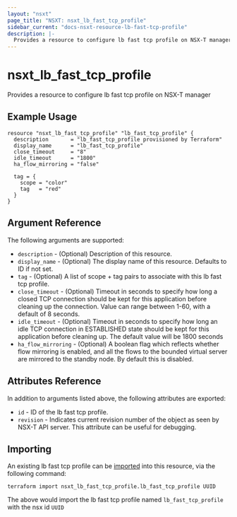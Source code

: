 ```yaml
---
layout: "nsxt"
page_title: "NSXT: nsxt_lb_fast_tcp_profile"
sidebar_current: "docs-nsxt-resource-lb-fast-tcp-profile"
description: |-
  Provides a resource to configure lb fast tcp profile on NSX-T manager
---
```


# nsxt_lb_fast_tcp_profile

Provides a resource to configure lb fast tcp profile on NSX-T manager

## Example Usage

```hcl
resource "nsxt_lb_fast_tcp_profile" "lb_fast_tcp_profile" {
  description       = "lb_fast_tcp_profile provisioned by Terraform"
  display_name      = "lb_fast_tcp_profile"
  close_timeout     = "8"
  idle_timeout      = "1800"
  ha_flow_mirroring = "false"

  tag = {
    scope = "color"
    tag   = "red"
  }
}
```

## Argument Reference

The following arguments are supported:

* `description` - (Optional) Description of this resource.
* `display_name` - (Optional) The display name of this resource. Defaults to ID if not set.
* `tag` - (Optional) A list of scope + tag pairs to associate with this lb fast tcp profile.
* `close_timeout` - (Optional) Timeout in seconds to specify how long a closed TCP connection should be kept for this application before cleaning up the connection. Value can range between 1-60, with a default of 8 seconds.
* `idle_timeout` - (Optional) Timeout in seconds to specify how long an idle TCP connection in ESTABLISHED state should be kept for this application before cleaning up. The default value will be 1800 seconds
* `ha_flow_mirroring` - (Optional) A boolean flag which reflects whether flow mirroring is enabled, and all the flows to the bounded virtual server are mirrored to the standby node. By default this is disabled.


## Attributes Reference

In addition to arguments listed above, the following attributes are exported:

* `id` - ID of the lb fast tcp profile.
* `revision` - Indicates current revision number of the object as seen by NSX-T API server. This attribute can be useful for debugging.


## Importing

An existing lb fast tcp profile can be [imported][docs-import] into this resource, via the following command:

[docs-import]: /docs/import/index.html

```
terraform import nsxt_lb_fast_tcp_profile.lb_fast_tcp_profile UUID
```

The above would import the lb fast tcp profile named `lb_fast_tcp_profile` with the nsx id `UUID`
